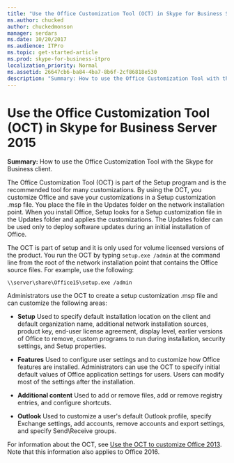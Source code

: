 ```yaml
---
title: "Use the Office Customization Tool (OCT) in Skype for Business Server 2015"
ms.author: chucked
author: chuckedmonson
manager: serdars
ms.date: 10/20/2017
ms.audience: ITPro
ms.topic: get-started-article
ms.prod: skype-for-business-itpro
localization_priority: Normal
ms.assetid: 26647cb6-ba84-4ba7-8b6f-2cf86818e530
description: "Summary: How to use the Office Customization Tool with the Skype for Business client."
---
```


# Use the Office Customization Tool (OCT) in Skype for Business Server 2015
 
**Summary:** How to use the Office Customization Tool with the Skype for Business client.
  
The Office Customization Tool (OCT) is part of the Setup program and is the recommended tool for many customizations. By using the OCT, you customize Office and save your customizations in a Setup customization .msp file. You place the file in the Updates folder on the network installation point. When you install Office, Setup looks for a Setup customization file in the Updates folder and applies the customizations. The Updates folder can be used only to deploy software updates during an initial installation of Office.
  
The OCT is part of setup and it is only used for volume licensed versions of the product. You run the OCT by typing  `setup.exe /admin` at the command line from the root of the network installation point that contains the Office source files. For example, use the following:
  
 `\\server\share\Office15\setup.exe /admin`
  
Administrators use the OCT to create a setup customization .msp file and can customize the following areas:
  
- **Setup** Used to specify default installation location on the client and default organization name, additional network installation sources, product key, end-user license agreement, display level, earlier versions of Office to remove, custom programs to run during installation, security settings, and Setup properties.
    
- **Features** Used to configure user settings and to customize how Office features are installed. Administrators can use the OCT to specify initial default values of Office application settings for users. Users can modify most of the settings after the installation.
    
- **Additional content** Used to add or remove files, add or remove registry entries, and configure shortcuts.
    
- **Outlook** Used to customize a user's default Outlook profile, specify Exchange settings, add accounts, remove accounts and export settings, and specify Send\Receive groups.
    
For information about the OCT, see [Use the OCT to customize Office 2013](https://docs.microsoft.com/en-us/previous-versions/office/office-2013-resource-kit/cc179132(v=office.15)). Note that this information also applies to Office 2016.
  

